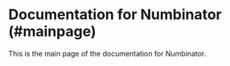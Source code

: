 # Documentation for Numbinator (#mainpage)

This is the main page of the documentation for Numbinator.